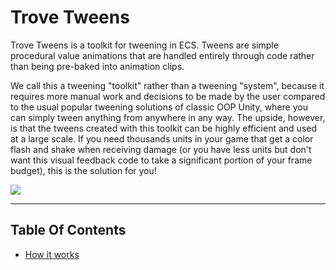 
# Trove Tweens

Trove Tweens is a toolkit for tweening in ECS. Tweens are simple procedural value animations that are handled entirely through code rather than being pre-baked into animation clips.

We call this a tweening "toolkit" rather than a tweening "system", because it requires more manual work and decisions to be made by the user compared to the usual popular tweening solutions of classic OOP Unity, where you can simply tween anything from anywhere in any way. The upside, however, is that the tweens created with this toolkit can be highly efficient and used at a large scale. If you need thousands units in your game that get a color flash and shake when receiving damage (or you have less units but don't want this visual feedback code to take a significant portion of your frame budget), this is the solution for you! 

![](./images/tweens.gif)

---------------------------------------------------

## Table Of Contents

* [How it works](./Documentation~/how-it-works.md)
